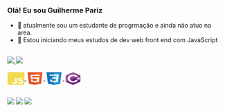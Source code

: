 ### Olá! Eu sou Guilherme Pariz


- 👀 atualmente sou um estudante de progrmação e ainda não atuo na area.
- 🌱 Estou iniciando meus estudos de dev web  front end com JavaScript
##
<div>
  <a href="https://github.com/guipariz">
  <img height="180em" src="https://github-readme-stats.vercel.app/api?username=guipariz&show_icons=true&theme=shades-of-purple&include_all_commits=true&count_private=true"/>
  <img height="180em" src="https://github-readme-stats.vercel.app/api/top-langs/?username=guipariz&layout=compact&langs_count=7&theme=shades-of-purple"/>
</div>
<div style="display: inline_block"><br>
  <img align="center" alt="Gui-Js" height="30" width="40" src="https://raw.githubusercontent.com/devicons/devicon/master/icons/javascript/javascript-plain.svg">
  <img align="center" alt="Gui-HTML" height="30" width="40" src="https://raw.githubusercontent.com/devicons/devicon/master/icons/html5/html5-original.svg">
  <img align="center" alt="Gui-CSS" height="30" width="40" src="https://raw.githubusercontent.com/devicons/devicon/master/icons/css3/css3-original.svg">
  <img align="center" alt="Gui-Csharp" height="30" width="40" src="https://raw.githubusercontent.com/devicons/devicon/master/icons/csharp/csharp-original.svg">
</div>

##

<div>
  <a href="https://www.instagram.com/g_par1z" target="_blank"><img src="https://img.shields.io/badge/-Instagram-%23E4405F?style=for-the-badge&logo=instagram&logoColor=white" target="_blank"></a>
  <a href = "mailto:guilhermeparizs@gmail.com"><img src="https://img.shields.io/badge/-Gmail-%23333?style=for-the-badge&logo=gmail&logoColor=white" target="_blank"></a>
  <a href = "https://www.facebook.com/guilherme.pariz.378"><img src="https://img.shields.io/badge/Facebook-1877F2?style=for-the-badge&logo=facebook&logoColor=white" target="_blank"></a>
</div>
